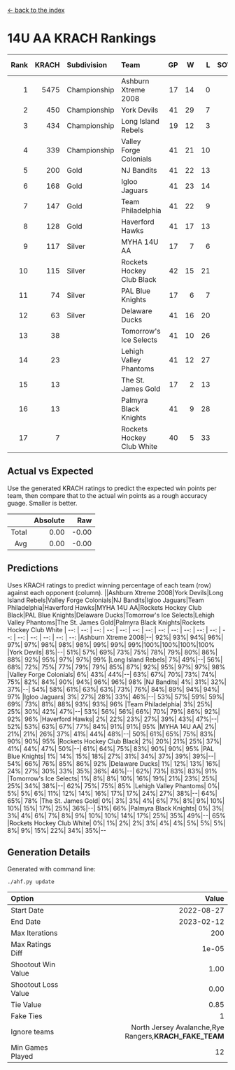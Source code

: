 [<- back to the index](readme.md)
# 14U AA KRACH Rankings
Rank|KRACH|Subdivision|Team|GP|W|L|SOW|SOL|T|SoS|Exp Wins|Win Diff
---:|---:|:---|:---|---:|---:|---:|---:|---:|---:|---:|---:|---:
1|5475|Championship|Ashburn Xtreme 2008|17|14|0|2|0|1|296|16.8|-0.0
2|450|Championship|York Devils|41|29|7|3|1|1|279|32.9|0.0
3|434|Championship|Long Island Rebels|19|12|3|0|3|1|538|12.9|0.0
4|339|Championship|Valley Forge Colonials|41|21|10|6|3|1|576|27.9|0.0
5|200|Gold|NJ Bandits|41|22|13|3|2|1|337|25.9|0.0
6|168|Gold|Igloo Jaguars|41|23|14|2|1|1|175|25.9|0.0
7|147|Gold|Team Philadelphia|41|22|9|2|7|1|401|24.9|0.0
8|128|Gold|Haverford Hawks|41|17|13|5|5|1|402|22.9|0.0
9|117|Silver|MYHA 14U AA|17|7|6|1|2|1|171|8.9|0.0
10|115|Silver|Rockets Hockey Club Black|42|15|21|3|2|1|359|18.9|0.0
11|74|Silver|PAL Blue Knights|17|6|7|1|2|1|144|7.9|0.0
12|63|Silver|Delaware Ducks|41|16|20|2|2|1|167|18.9|0.0
13|38||Tomorrow's Ice Selects|41|10|26|3|1|1|412|13.9|0.0
14|23||Lehigh Valley Phantoms|41|12|27|1|0|1|126|13.9|0.0
15|13||The St. James Gold|17|2|13|1|0|1|124|3.9|0.0
16|13||Palmyra Black Knights|41|9|28|0|3|1|152|9.9|0.0
17|7||Rockets Hockey Club White|40|5|33|0|1|1|182|5.9|0.0

## Actual vs Expected
Use the generated KRACH ratings to predict the expected win points per team, then compare that to the actual win points as a rough accuracy guage. Smaller is better.

||Absolute|Raw
|---:|---:|---:
|Total|0.00|-0.00
|Avg|0.00|-0.00

## Predictions
Uses KRACH ratings to predict winning percentage of each team (row) against each opponent (column).
||Ashburn Xtreme 2008|York Devils|Long Island Rebels|Valley Forge Colonials|NJ Bandits|Igloo Jaguars|Team Philadelphia|Haverford Hawks|MYHA 14U AA|Rockets Hockey Club Black|PAL Blue Knights|Delaware Ducks|Tomorrow's Ice Selects|Lehigh Valley Phantoms|The St. James Gold|Palmyra Black Knights|Rockets Hockey Club White
| --: | --: | --: | --: | --: | --: | --: | --: | --: | --: | --: | --: | --: | --: | --: | --: | --: | --: 
|Ashburn Xtreme 2008|--| 92%| 93%| 94%| 96%| 97%| 97%| 98%| 98%| 98%| 99%| 99%| 99%|100%|100%|100%|100%
|York Devils|  8%|--| 51%| 57%| 69%| 73%| 75%| 78%| 79%| 80%| 86%| 88%| 92%| 95%| 97%| 97%| 99%
|Long Island Rebels|  7%| 49%|--| 56%| 68%| 72%| 75%| 77%| 79%| 79%| 85%| 87%| 92%| 95%| 97%| 97%| 98%
|Valley Forge Colonials|  6%| 43%| 44%|--| 63%| 67%| 70%| 73%| 74%| 75%| 82%| 84%| 90%| 94%| 96%| 96%| 98%
|NJ Bandits|  4%| 31%| 32%| 37%|--| 54%| 58%| 61%| 63%| 63%| 73%| 76%| 84%| 89%| 94%| 94%| 97%
|Igloo Jaguars|  3%| 27%| 28%| 33%| 46%|--| 53%| 57%| 59%| 59%| 69%| 73%| 81%| 88%| 93%| 93%| 96%
|Team Philadelphia|  3%| 25%| 25%| 30%| 42%| 47%|--| 53%| 56%| 56%| 66%| 70%| 79%| 86%| 92%| 92%| 96%
|Haverford Hawks|  2%| 22%| 23%| 27%| 39%| 43%| 47%|--| 52%| 53%| 63%| 67%| 77%| 84%| 91%| 91%| 95%
|MYHA 14U AA|  2%| 21%| 21%| 26%| 37%| 41%| 44%| 48%|--| 50%| 61%| 65%| 75%| 83%| 90%| 90%| 95%
|Rockets Hockey Club Black|  2%| 20%| 21%| 25%| 37%| 41%| 44%| 47%| 50%|--| 61%| 64%| 75%| 83%| 90%| 90%| 95%
|PAL Blue Knights|  1%| 14%| 15%| 18%| 27%| 31%| 34%| 37%| 39%| 39%|--| 54%| 66%| 76%| 85%| 86%| 92%
|Delaware Ducks|  1%| 12%| 13%| 16%| 24%| 27%| 30%| 33%| 35%| 36%| 46%|--| 62%| 73%| 83%| 83%| 91%
|Tomorrow's Ice Selects|  1%|  8%|  8%| 10%| 16%| 19%| 21%| 23%| 25%| 25%| 34%| 38%|--| 62%| 75%| 75%| 85%
|Lehigh Valley Phantoms|  0%|  5%|  5%|  6%| 11%| 12%| 14%| 16%| 17%| 17%| 24%| 27%| 38%|--| 64%| 65%| 78%
|The St. James Gold|  0%|  3%|  3%|  4%|  6%|  7%|  8%|  9%| 10%| 10%| 15%| 17%| 25%| 36%|--| 51%| 66%
|Palmyra Black Knights|  0%|  3%|  3%|  4%|  6%|  7%|  8%|  9%| 10%| 10%| 14%| 17%| 25%| 35%| 49%|--| 65%
|Rockets Hockey Club White|  0%|  1%|  2%|  2%|  3%|  4%|  4%|  5%|  5%|  5%|  8%|  9%| 15%| 22%| 34%| 35%|--

## Generation Details

Generated with command line:
```
./ahf.py update
```

| Option | Value |
| :----- | ----: |
| Start Date | 2022-08-27 |
| End Date | 2023-02-12 |
| Max Iterations | 200 |
| Max Ratings Diff | 1e-05 |
| Shootout Win Value | 1.00 |
| Shootout Loss Value | 0.00 |
| Tie Value | 0.85 |
| Fake Ties | 1 |
| Ignore teams | North Jersey Avalanche,Rye Rangers,__KRACH_FAKE_TEAM__ |
| Min Games Played | 12 |

